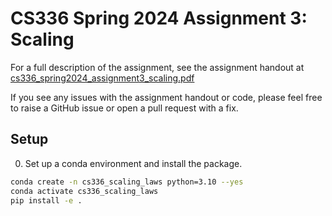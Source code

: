 # CS336 Spring 2024 Assignment 3: Scaling

For a full description of the assignment, see the assignment handout at
[cs336_spring2024_assignment3_scaling.pdf](./cs336_spring2024_assignment3_scaling.pdf)

If you see any issues with the assignment handout or code, please feel free to
raise a GitHub issue or open a pull request with a fix.

## Setup

0. Set up a conda environment and install the package.

``` sh
conda create -n cs336_scaling_laws python=3.10 --yes
conda activate cs336_scaling_laws
pip install -e .
```

